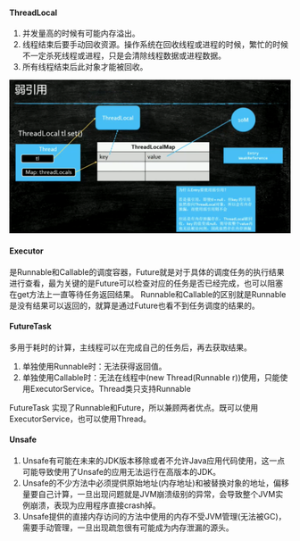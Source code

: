 #### ThreadLocal
1. 并发量高的时候有可能内存溢出。
2. 线程结束后要手动回收资源。操作系统在回收线程或进程的时候，繁忙的时候不一定杀死线程或进程，只是会清除线程数据或进程数据。
3. 所有线程结束后此对象才能被回收。

![](img/ThreadLocal.png)
#### Executor
是Runnable和Callable的调度容器，Future就是对于具体的调度任务的执行结果进行查看，最为关键的是Future可以检查对应的任务是否已经完成，也可以阻塞在get方法上一直等待任务返回结果。
Runnable和Callable的区别就是Runnable是没有结果可以返回的，就算是通过Future也看不到任务调度的结果的。
#### FutureTask
多用于耗时的计算，主线程可以在完成自己的任务后，再去获取结果。
1. 单独使用Runnable时：无法获得返回值。
2. 单独使用Callable时：无法在线程中(new Thread(Runnable r))使用，只能使用ExecutorService。Thread类只支持Runnable

FutureTask 实现了Runnable和Future，所以兼顾两者优点。既可以使用ExecutorService，也可以使用Thread。
#### Unsafe
1. Unsafe有可能在未来的JDK版本移除或者不允许Java应用代码使用，这一点可能导致使用了Unsafe的应用无法运行在高版本的JDK。
2. Unsafe的不少方法中必须提供原始地址(内存地址)和被替换对象的地址，偏移量要自己计算，一旦出现问题就是JVM崩溃级别的异常，会导致整个JVM实例崩溃，表现为应用程序直接crash掉。
3. Unsafe提供的直接内存访问的方法中使用的内存不受JVM管理(无法被GC)，需要手动管理，一旦出现疏忽很有可能成为内存泄漏的源头。